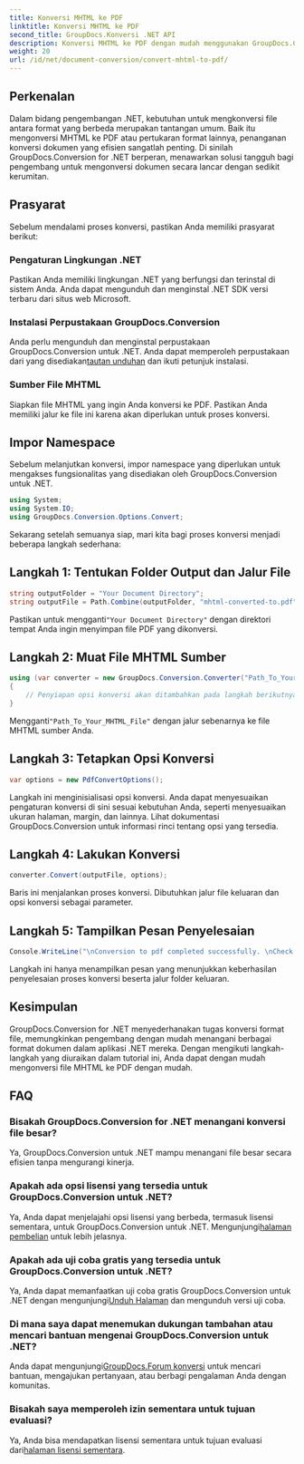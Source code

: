 ```yaml
---
title: Konversi MHTML ke PDF
linktitle: Konversi MHTML ke PDF
second_title: GroupDocs.Konversi .NET API
description: Konversi MHTML ke PDF dengan mudah menggunakan GroupDocs.Conversion untuk .NET. Sederhanakan penanganan dokumen dengan perpustakaan tangguh ini.
weight: 20
url: /id/net/document-conversion/convert-mhtml-to-pdf/
---
```

## Perkenalan
Dalam bidang pengembangan .NET, kebutuhan untuk mengkonversi file antara format yang berbeda merupakan tantangan umum. Baik itu mengonversi MHTML ke PDF atau pertukaran format lainnya, penanganan konversi dokumen yang efisien sangatlah penting. Di sinilah GroupDocs.Conversion for .NET berperan, menawarkan solusi tangguh bagi pengembang untuk mengonversi dokumen secara lancar dengan sedikit kerumitan.
## Prasyarat
Sebelum mendalami proses konversi, pastikan Anda memiliki prasyarat berikut:
### Pengaturan Lingkungan .NET
Pastikan Anda memiliki lingkungan .NET yang berfungsi dan terinstal di sistem Anda. Anda dapat mengunduh dan menginstal .NET SDK versi terbaru dari situs web Microsoft.
### Instalasi Perpustakaan GroupDocs.Conversion
Anda perlu mengunduh dan menginstal perpustakaan GroupDocs.Conversion untuk .NET. Anda dapat memperoleh perpustakaan dari yang disediakan[tautan unduhan](https://releases.groupdocs.com/conversion/net/) dan ikuti petunjuk instalasi.
### Sumber File MHTML
Siapkan file MHTML yang ingin Anda konversi ke PDF. Pastikan Anda memiliki jalur ke file ini karena akan diperlukan untuk proses konversi.

## Impor Namespace
Sebelum melanjutkan konversi, impor namespace yang diperlukan untuk mengakses fungsionalitas yang disediakan oleh GroupDocs.Conversion untuk .NET.

```csharp
using System;
using System.IO;
using GroupDocs.Conversion.Options.Convert;
```

Sekarang setelah semuanya siap, mari kita bagi proses konversi menjadi beberapa langkah sederhana:
## Langkah 1: Tentukan Folder Output dan Jalur File
```csharp
string outputFolder = "Your Document Directory";
string outputFile = Path.Combine(outputFolder, "mhtml-converted-to.pdf");
```
Pastikan untuk mengganti`"Your Document Directory"` dengan direktori tempat Anda ingin menyimpan file PDF yang dikonversi.
## Langkah 2: Muat File MHTML Sumber
```csharp
using (var converter = new GroupDocs.Conversion.Converter("Path_To_Your_MHTML_File"))
{
    // Penyiapan opsi konversi akan ditambahkan pada langkah berikutnya
}
```
 Mengganti`"Path_To_Your_MHTML_File"` dengan jalur sebenarnya ke file MHTML sumber Anda.
## Langkah 3: Tetapkan Opsi Konversi
```csharp
var options = new PdfConvertOptions();
```
Langkah ini menginisialisasi opsi konversi. Anda dapat menyesuaikan pengaturan konversi di sini sesuai kebutuhan Anda, seperti menyesuaikan ukuran halaman, margin, dan lainnya. Lihat dokumentasi GroupDocs.Conversion untuk informasi rinci tentang opsi yang tersedia.
## Langkah 4: Lakukan Konversi
```csharp
converter.Convert(outputFile, options);
```
Baris ini menjalankan proses konversi. Dibutuhkan jalur file keluaran dan opsi konversi sebagai parameter.
## Langkah 5: Tampilkan Pesan Penyelesaian
```csharp
Console.WriteLine("\nConversion to pdf completed successfully. \nCheck output in {0}", outputFolder);
```
Langkah ini hanya menampilkan pesan yang menunjukkan keberhasilan penyelesaian proses konversi beserta jalur folder keluaran.

## Kesimpulan
GroupDocs.Conversion for .NET menyederhanakan tugas konversi format file, memungkinkan pengembang dengan mudah menangani berbagai format dokumen dalam aplikasi .NET mereka. Dengan mengikuti langkah-langkah yang diuraikan dalam tutorial ini, Anda dapat dengan mudah mengonversi file MHTML ke PDF dengan mudah.
## FAQ
### Bisakah GroupDocs.Conversion for .NET menangani konversi file besar?
Ya, GroupDocs.Conversion untuk .NET mampu menangani file besar secara efisien tanpa mengurangi kinerja.
### Apakah ada opsi lisensi yang tersedia untuk GroupDocs.Conversion untuk .NET?
 Ya, Anda dapat menjelajahi opsi lisensi yang berbeda, termasuk lisensi sementara, untuk GroupDocs.Conversion untuk .NET. Mengunjungi[halaman pembelian](https://purchase.groupdocs.com/buy) untuk lebih jelasnya.
### Apakah ada uji coba gratis yang tersedia untuk GroupDocs.Conversion untuk .NET?
Ya, Anda dapat memanfaatkan uji coba gratis GroupDocs.Conversion untuk .NET dengan mengunjungi[Unduh Halaman](https://releases.groupdocs.com/) dan mengunduh versi uji coba.
### Di mana saya dapat menemukan dukungan tambahan atau mencari bantuan mengenai GroupDocs.Conversion untuk .NET?
 Anda dapat mengunjungi[GroupDocs.Forum konversi](https://forum.groupdocs.com/c/conversion/11) untuk mencari bantuan, mengajukan pertanyaan, atau berbagi pengalaman Anda dengan komunitas.
### Bisakah saya memperoleh izin sementara untuk tujuan evaluasi?
 Ya, Anda bisa mendapatkan lisensi sementara untuk tujuan evaluasi dari[halaman lisensi sementara](https://purchase.groupdocs.com/temporary-license/).